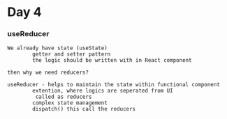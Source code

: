 # Day 4

### useReducer

    We already have state (useState)
            getter and setter pattern
            the logic should be written with in React component

    then why we need reducers?

    useReducer - helps to maintain the state within functional component
            extention, where logics are seperated from UI
             called as reducers
            complex state management
            dispatch() this call the reducers
            
